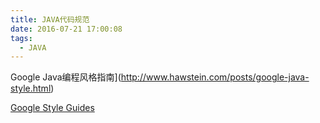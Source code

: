 ```yaml
---
title: JAVA代码规范
date: 2016-07-21 17:00:08
tags: 
  - JAVA
---
```


Google Java编程风格指南](http://www.hawstein.com/posts/google-java-style.html)

[Google Style Guides](https://github.com/google/styleguide)

